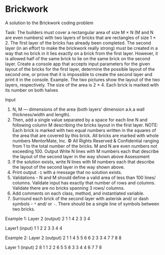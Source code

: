 # Brickwork
A solution to the Brickwork coding problem


Task:
The builders must cover a rectangular area of size M × N (M and N are even numbers)
with two layers of bricks that are rectangles of size 1 × 2. The first layer of the bricks has
already been completed. The second layer (in an effort to make the brickwork really
strong) must be created in a way that no brick in it lies exactly on a brick from the first
layer. However, it is allowed half of the same brick to lie on the same brick on the second
layer.
Create a console app that accepts input parameters for the given layout of the bricks for
the first layer, determine the possible layout of the second one, or prove that it is
impossible to create the second layer and print it in the console.
Example. The two pictures show the layout of the two layers, respectively. The size of the
area is 2 × 4. Each brick is marked with its number on both halves

Input
1. N, M — dimensions of the area (both layers’ dimension a.k.a wall thickness/width
and length).
2. Then, add a single value separated by a space for each line N and following
column M describing the bricks layout in the first layer.
NOTE: Each brick is marked with two equal numbers written in the squares of the
area that are covered by this brick. All bricks are marked with whole numbers
MentorMate, Inc. © All Rights Reserved & Confidential
ranging from 1 to the total number of the bricks. M and N are even numbers not
exceeding 100.
Output
Write N lines with M numbers each that describe the layout of the second layer in the way
shown above
Assessment
1. If the solution exists, write N lines with M numbers each that describe the layout of
the second layer in the way shown above.
2. Print output `-1` with a message that no solution exists.
3. Validations - N and M should define a valid area of less than 100 lines/ columns.
Validate input has exactly that number of rows and columns. Validate there are no
bricks spanning 3 rows/ columns.
4. Add comments on each class, method, and instantiated variable.
5. Surround each brick of the second layer with asterisk and/ or dash symbols - `*`
and/ or `-`. There should be a single line of symbols between two bricks.

Example 1:
Layer 2 (output)
2 1 1 4
2 3 3 4

Layer1 (input)
1 1 2 2
3 3 4 4

Example 2:
Layer 2 (output)
2 1 1 4 5 5 6 6
2 3 3 4 7 7 8 8

Layer 1 (input)
2 8
1 1 2 2 6 5 5 8
3 3 4 4 6 7 7 8
